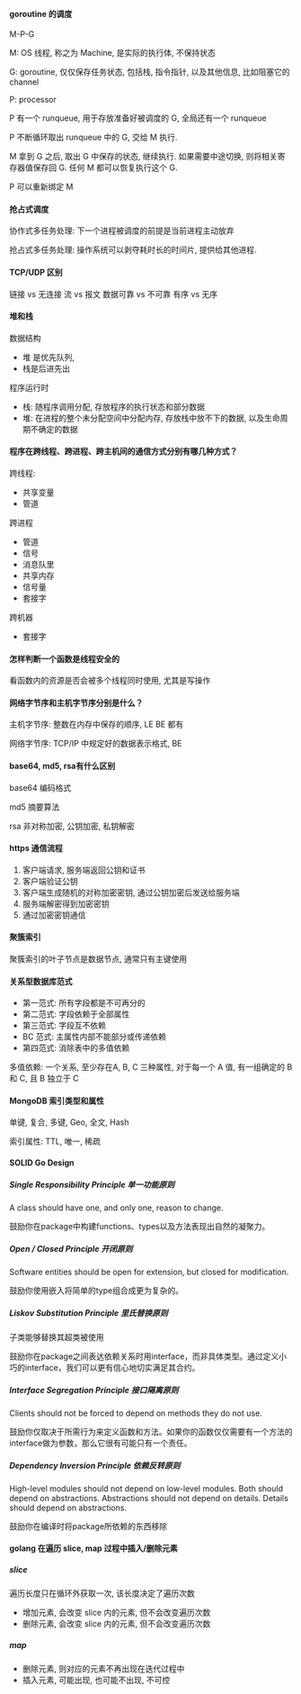 #### goroutine 的调度

M-P-G

M: OS 线程, 称之为 Machine, 是实际的执行体, 不保持状态

G: goroutine, 仅仅保存任务状态, 包括栈, 指令指针, 以及其他信息, 比如阻塞它的 channel

P: processor



P 有一个 runqueue, 用于存放准备好被调度的 G, 全局还有一个 runqueue

P 不断循环取出 runqueue 中的 G, 交给 M 执行.

M  拿到 G 之后, 取出 G 中保存的状态, 继续执行. 如果需要中途切换, 则将相关寄存器值保存回 G. 任何 M 都可以恢复执行这个 G.



P 可以重新绑定 M



#### 抢占式调度

协作式多任务处理: 下一个进程被调度的前提是当前进程主动放弃

抢占式多任务处理: 操作系统可以剥夺耗时长的时间片, 提供给其他进程.



#### TCP/UDP 区别

链接 vs 无连接
流 vs 报文
数据可靠 vs 不可靠
有序 vs 无序



#### 堆和栈

数据结构

- 堆 是优先队列,
- 栈是后进先出



程序运行时

- 栈: 随程序调用分配, 存放程序的执行状态和部分数据
- 堆: 在进程的整个未分配空间中分配内存, 存放栈中放不下的数据, 以及生命周期不确定的数据



#### 程序在跨线程、跨进程、跨主机间的通信方式分别有哪几种方式？

跨线程:

- 共享变量
- 管道

跨进程

- 管道
- 信号
- 消息队里
- 共享内存
- 信号量
- 套接字

跨机器

- 套接字



#### 怎样判断一个函数是线程安全的

看函数内的资源是否会被多个线程同时使用, 尤其是写操作



#### 网络字节序和主机字节序分别是什么？

主机字节序: 整数在内存中保存的顺序, LE BE 都有

网络字节序: TCP/IP 中规定好的数据表示格式, BE



#### base64, md5,  rsa有什么区别

base64 编码格式

md5 摘要算法

rsa 非对称加密, 公钥加密, 私钥解密



#### https 通信流程

1. 客户端请求, 服务端返回公钥和证书
2. 客户端验证公钥
3. 客户端生成随机的对称加密密钥, 通过公钥加密后发送给服务端
4. 服务端解密得到加密密钥
5. 通过加密密钥通信



#### 聚簇索引

聚簇索引的叶子节点是数据节点, 通常只有主键使用



#### 关系型数据库范式

- 第一范式: 所有字段都是不可再分的
- 第二范式: 字段依赖于全部属性
- 第三范式: 字段互不依赖
- BC 范式: 主属性内部不能部分或传递依赖
- 第四范式: 消除表中的多值依赖

多值依赖: 一个关系, 至少存在A, B, C 三种属性,  对于每一个 A 值, 有一组确定的 B 和 C, 且 B 独立于 C



#### MongoDB 索引类型和属性

单键, 复合, 多键, Geo, 全文, Hash



索引属性: TTL, 唯一, 稀疏



#### SOLID Go Design

##### Single Responsibility Principle 单一功能原则

A class should have one, and only one, reason to change.

鼓励你在package中构建functions、types以及方法表现出自然的凝聚力。



##### Open / Closed Principle 开闭原则

Software entities should be open for extension, but closed for modification. 

鼓励你使用嵌入将简单的type组合成更为复杂的。



##### Liskov Substitution Principle 里氏替换原则

子类能够替换其超类被使用

鼓励你在package之间表达依赖关系时用interface，而非具体类型。通过定义小巧的interface，我们可以更有信心地切实满足其合约。



##### Interface Segregation Principle 接口隔离原则

Clients should not be forced to depend on methods they do not use.

鼓励你仅取决于所需行为来定义函数和方法。如果你的函数仅仅需要有一个方法的interface做为参数，那么它很有可能只有一个责任。



##### Dependency Inversion Principle 依赖反转原则

High-level modules should not depend on low-level modules. Both should depend on abstractions. Abstractions should not depend on details. Details should depend on abstractions.

鼓励你在编译时将package所依赖的东西移除



#### golang 在遍历 slice, map 过程中插入/删除元素

##### slice

遍历长度只在循环外获取一次, 该长度决定了遍历次数

- 增加元素, 会改变 slice 内的元素, 但不会改变遍历次数
- 删除元素, 会改变 slice 内的元素, 但不会改变遍历次数



##### map

- 删除元素, 则对应的元素不再出现在迭代过程中
- 插入元素, 可能出现, 也可能不出现, 不可控

